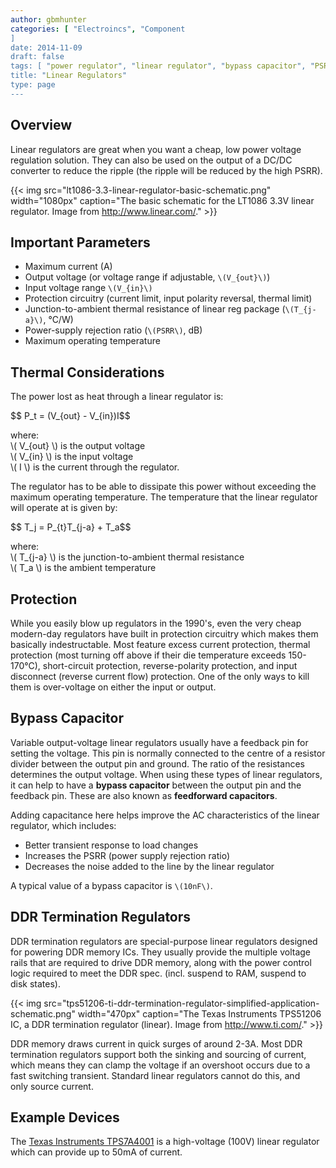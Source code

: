 ```yaml
---
author: gbmhunter
categories: [ "Electroincs", "Component
]
date: 2014-11-09
draft: false
tags: [ "power regulator", "linear regulator", "bypass capacitor", "PSRR", "CMRR" ]
title: "Linear Regulators"
type: page
---
```


## Overview

Linear regulators are great when you want a cheap, low power voltage regulation solution. They can also be used on the output of a DC/DC converter to reduce the ripple (the ripple will be reduced by the high PSRR).

{{< img src="lt1086-3.3-linear-regulator-basic-schematic.png" width="1080px" caption="The basic schematic for the LT1086 3.3V linear regulator. Image from http://www.linear.com/."  >}}

## Important Parameters

* Maximum current (A)
* Output voltage (or voltage range if adjustable, `\(V_{out}\)`)
* Input voltage range `\(V_{in}\)`
* Protection circuitry (current limit, input polarity reversal, thermal limit)
* Junction-to-ambient thermal resistance of linear reg package (`\(T_{j-a}\)`, °C/W)
* Power-supply rejection ratio (`\(PSRR\)`, dB)
* Maximum operating temperature

## Thermal Considerations

The power lost as heat through a linear regulator is:

<div>$$ P_t = (V_{out} - V_{in})I$$</div>

<p class="centered">
    where:<br>
    \( V_{out} \) is the output voltage<br>
    \( V_{in} \) is the input voltage<br>
    \( I \) is the current through the regulator.<br>
</p>

The regulator has to be able to dissipate this power without exceeding the maximum operating temperature. The temperature that the linear regulator will operate at is given by:

<div>$$ T_j = P_{t}T_{j-a} + T_a$$</div>

<p class="centered">
    where:<br>
    \( T_{j-a} \) is the junction-to-ambient thermal resistance<br>
    \( T_a \) is the ambient temperature<br>
</p>

## Protection

While you easily blow up regulators in the 1990's, even the very cheap modern-day regulators have built in protection circuitry which makes them basically indestructable. Most feature excess current protection, thermal protection (most turning off above if their die temperature exceeds 150-170°C), short-circuit protection, reverse-polarity protection, and input disconnect (reverse current flow) protection. One of the only ways to kill them is over-voltage on either the input or output.

## Bypass Capacitor

Variable output-voltage linear regulators usually have a feedback pin for setting the voltage. This pin is normally connected to the centre of a resistor divider between the output pin and ground. The ratio of the resistances determines the output voltage. When using these types of linear regulators, it can help to have a **bypass capacitor** between the output pin and the feedback pin. These are also known as **feedforward capacitors**.

Adding capacitance here helps improve the AC characteristics of the linear regulator, which includes:

* Better transient response to load changes
* Increases the PSRR (power supply rejection ratio)
* Decreases the noise added to the line by the linear regulator

A typical value of a bypass capacitor is `\(10nF\)`.

## DDR Termination Regulators

DDR termination regulators are special-purpose linear regulators designed for powering DDR memory ICs. They usually provide the multiple voltage rails that are required to drive DDR memory, along with the power control logic required to meet the DDR spec. (incl. suspend to RAM, suspend to disk states).

{{< img src="tps51206-ti-ddr-termination-regulator-simplified-application-schematic.png" width="470px" caption="The Texas Instruments TPS51206 IC, a DDR termination regulator (linear). Image from http://www.ti.com/."  >}}

DDR memory draws current in quick surges of around 2-3A. Most DDR termination regulators support both the sinking and sourcing of current, which means they can clamp the voltage if an overshoot occurs due to a fast switching transient. Standard linear regulators cannot do this, and only source current.

## Example Devices

The [Texas Instruments TPS7A4001](http://www.ti.com/product/tps7A4001) is a high-voltage (100V) linear regulator which can provide up to 50mA of current.
